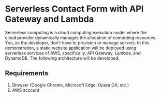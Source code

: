 # Serverless Contact Form with API Gateway and Lambda

Serverless computing is a cloud computing execution model where the cloud provider dynamically manages the allocation of computing resources. You, as the developer, don't have to provision or manage servers. In this demonstration, a static website application will be deployed using serverless services of AWS, specifically, API Gateway, Lambda, and DynamoDB. The following architecture will be developed:



## Requirements
1. Browser (Google Chrome, Microsoft Edge, Opera GX, etc.)
2. AWS account

